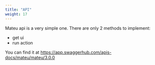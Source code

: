 ```yaml
---
title: "API"
weight: 17
---
```


Mateu api is a very simple one. There are only 2 methods to implement:

- get ui
- run action

You can find it at https://app.swaggerhub.com/apis-docs/mateu/mateu/3.0.0

